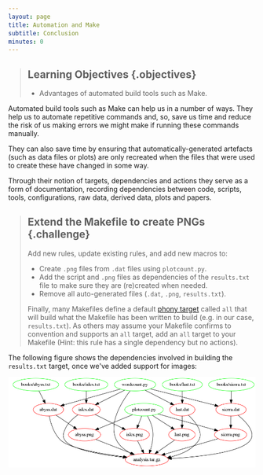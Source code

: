 ```yaml
---
layout: page
title: Automation and Make
subtitle: Conclusion
minutes: 0
---
```


> ## Learning Objectives {.objectives}
>
> * Advantages of automated build tools such as Make.

Automated build tools such as Make can help us in a number of
ways. They help us to automate repetitive commands and, so, save us
time and reduce the risk of us making errors we might make if running
these commands manually.

They can also save time by ensuring that automatically-generated
artefacts (such as data files or plots) are only recreated when the
files that were used to create these have changed in some way.

Through their notion of targets, dependencies and actions they serve
as a form of documentation, recording dependencies between code,
scripts, tools, configurations, raw data, derived data, plots and
papers.

> ## Extend the Makefile to create PNGs {.challenge}
>
> Add new rules, update existing rules, and add new macros to:
> 
> * Create `.png` files from `.dat` files using `plotcount.py`.
> * Add the script and `.png` files as dependencies of the `results.txt` file to make sure they are (re)created when needed.
> * Remove all auto-generated files (`.dat`, `.png`,
>   `results.txt`). 
>
> Finally, many Makefiles define a default [phony target](reference.html#phony-target) called `all` that will build what the Makefile has been written to build (e.g. in our case, `results.txt`). As others may assume your Makefile confirms to convention and supports an `all` target, add an `all` target to your Makefile (Hint: this rule has a single dependency but no actions).

The following figure shows the dependencies involved in building the `results.txt` target, once we've added support for images:

![results.txt dependencies once images have been added](img/08-conclusion-challenge.png "results.txt dependencies once images have been added")

